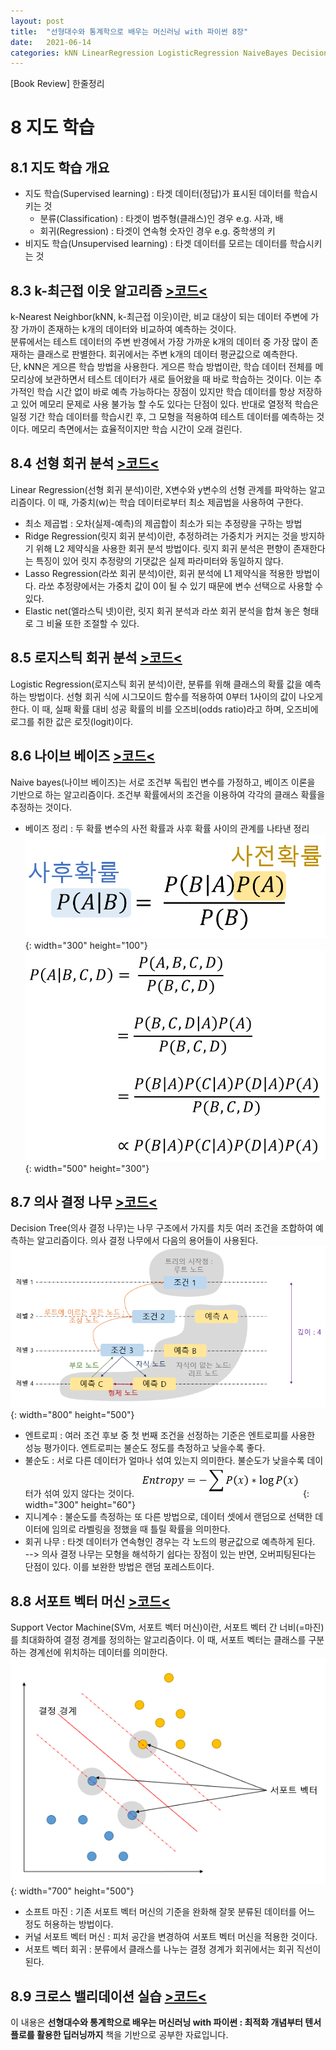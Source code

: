 ```yaml
---
layout: post
title:  "선형대수와 통계학으로 배우는 머신러닝 with 파이썬 8장"
date:   2021-06-14
categories: kNN LinearRegression LogisticRegression NaiveBayes DecisionTree SupportVectorMachine
---
```

[Book Review] 한줄정리

# 8 지도 학습

## 8.1 지도 학습 개요
- 지도 학습(Supervised learning) : 타겟 데이터(정답)가 표시된 데이터를 학습시키는 것
    - 분류(Classification) : 타겟이 범주형(클래스)인 경우      e.g. 사과, 배
    - 회귀(Regression) : 타겟이 연속형 숫자인 경우            e.g. 중학생의 키
- 비지도 학습(Unsupervised learning) : 타겟 데이터를 모르는 데이터를 학습시키는 것

## 8.3 k-최근접 이웃 알고리즘 [>코드<](https://github.com/mmminji/Machine-Learning/blob/master/8.3.kNN.py)
k-Nearest Neighbor(kNN, k-최근접 이웃)이란, 비교 대상이 되는 데이터 주변에 가장 가까이 존재하는 k개의 데이터와 비교하여 예측하는 것이다.  
분류에서는 테스트 데이터의 주변 반경에서 가장 가까운 k개의 데이터 중 가장 많이 존재하는 클래스로 판별한다. 회귀에서는 주변 k개의 데이터 평균값으로 예측한다.  
단, kNN은 게으른 학습 방법을 사용한다. 게으른 학습 방법이란, 학습 데이터 전체를 메모리상에 보관하면서 테스트 데이터가 새로 들어왔을 때 바로 학습하는 것이다. 이는 추가적인 학습 시간 없이 바로 예측 가능하다는 장점이 있지만 학습 데이터를 항상 저장하고 있어 메모리 문제로 사용 불가능 할 수도 있다는 단점이 있다. 반대로 열정적 학습은 일정 기간 학습 데이터를 학습시킨 후, 그 모형을 적용하여 테스트 데이터를 예측하는 것이다. 메모리 측면에서는 효율적이지만 학습 시간이 오래 걸린다.

## 8.4 선형 회귀 분석 [>코드<](https://github.com/mmminji/Machine-Learning/blob/master/8.4.LinearRegression.py)
Linear Regression(선형 회귀 분석)이란, X변수와 y변수의 선형 관계를 파악하는 알고리즘이다. 이 때, 가중치(w)는 학습 데이터로부터 최소 제곱법을 사용하여 구한다. 
- 최소 제곱법 : 오차(실제-예측)의 제곱합이 최소가 되는 추정량을 구하는 방법  
- Ridge Regression(릿지 회귀 분석)이란, 추정하려는 가중치가 커지는 것을 방지하기 위해 L2 제약식을 사용한 회귀 분석 방법이다. 릿지 회귀 분석은 편향이 존재한다는 특징이 있어 릿지 추정량의 기댓값은 실제 파라미터와 동일하지 않다.  
- Lasso Regression(라쏘 회귀 분석)이란, 회귀 분석에 L1 제약식을 적용한 방법이다. 라쏘 추정량에서는 가중치 값이 0이 될 수 있기 때문에 변수 선택으로 사용할 수 있다.  
- Elastic net(엘라스틱 넷)이란, 릿지 회귀 분석과 라쏘 회귀 분석을 합쳐 놓은 형태로 그 비율 또한 조절할 수 있다.

## 8.5 로지스틱 회귀 분석 [>코드<](https://github.com/mmminji/Machine-Learning/blob/master/8.5.LogisticRegression.py)
Logistic Regression(로지스틱 회귀 분석)이란, 분류를 위해 클래스의 확률 값을 예측하는 방법이다. 선형 회귀 식에 시그모이드 함수를 적용하여 0부터 1사이의 값이 나오게 한다. 이 때, 실패 확률 대비 성공 확률의 비를 오즈비(odds ratio)라고 하며, 오즈비에 로그를 취한 값은 로짓(logit)이다. 

## 8.6 나이브 베이즈 [>코드<](https://github.com/mmminji/Machine-Learning/blob/master/8.6.NaiveBayes.py)
Naive bayes(나이브 베이즈)는 서로 조건부 독립인 변수를 가정하고, 베이즈 이론을 기반으로 하는 알고리즘이다. 조건부 확률에서의 조건을 이용하여 각각의 클래스 확률을 추정하는 것이다. 
- 베이즈 정리 : 두 확률 변수의 사전 확률과 사후 확률 사이의 관계를 나타낸 정리  
![](https://github.com/mmminji/mmminji.github.io/blob/main/assets/post_pics/8.6-Bayes.PNG?raw=true){: width="300" height="100"}  
![](https://github.com/mmminji/mmminji.github.io/blob/main/assets/post_pics/8.6-Naive_bayes.PNG?raw=true){: width="500" height="300"}

## 8.7 의사 결정 나무 [>코드<](https://github.com/mmminji/Machine-Learning/blob/master/8.7.DecisionTree.py)
Decision Tree(의사 결정 나무)는 나무 구조에서 가지를 치듯 여러 조건을 조합하여 예측하는 알고리즘이다. 의사 결정 나무에서 다음의 용어들이 사용된다.  
![](https://github.com/mmminji/mmminji.github.io/blob/main/assets/post_pics/8.7-tree.PNG?raw=true){: width="800" height="500"}  
- 엔트로피 : 여러 조건 후보 중 첫 번째 조건을 선정하는 기준은 엔트로피를 사용한 성능 평가이다. 엔트로피는 불순도 정도를 측정하고 낮을수록 좋다.
- 불순도 : 서로 다른 데이터가 얼마나 섞여 있는지 의미한다. 불순도가 낮을수록 데이터가 섞여 있지 않다는 것이다.
![](https://github.com/mmminji/mmminji.github.io/blob/main/assets/post_pics/8.7-entropy.PNG?raw=true){: width="300" height="60"}
- 지니계수 : 불순도를 측정하는 또 다른 방법으로, 데이터 셋에서 랜덤으로 선택한 데이터에 임의로 라벨링을 정했을 때 틀릴 확률을 의미한다.  
- 회귀 나무 : 타겟 데이터가 연속형인 경우는 각 노드의 평균값으로 예측하게 된다.  
--> 의사 결정 나무는 모형을 해석하기 쉽다는 장점이 있는 반면, 오버피팅된다는 단점이 있다. 이를 보완한 방법은 랜덤 포레스트이다.

## 8.8 서포트 벡터 머신 [>코드<](https://github.com/mmminji/Machine-Learning/blob/master/8.8.SupportVectorMachine.py)
Support Vector Machine(SVm, 서포트 벡터 머신)이란, 서포트 벡터 간 너비(=마진)를 최대화하여 결정 경계를 정의하는 알고리즘이다. 이 때, 서포트 벡터는 클래스를 구분하는 경계선에 위치하는 데이터를 의미한다.  
![](https://github.com/mmminji/mmminji.github.io/blob/main/assets/post_pics/8.8-svm.PNG?raw=true){: width="700" height="500"}
- 소프트 마진 : 기존 서포트 벡터 머신의 기준을 완화해 잘못 분류된 데이터를 어느 정도 허용하는 방법이다.
- 커널 서포트 벡터 머신 : 피처 공간을 변경하여 서포트 벡터 머신을 적용한 것이다.
- 서포트 벡터 회귀 : 분류에서 클래스를 나누는 결정 경계가 회귀에서는 회귀 직선이 된다.

## 8.9 크로스 밸리데이션 실습 [>코드<](https://github.com/mmminji/Machine-Learning/blob/master/8.9.CrossValidation.py)


이 내용은 **선형대수와 통계학으로 배우는 머신러닝 with 파이썬 : 최적화 개념부터 텐서플로를 활용한 딥러닝까지** 책을 기반으로 공부한 자료입니다.
